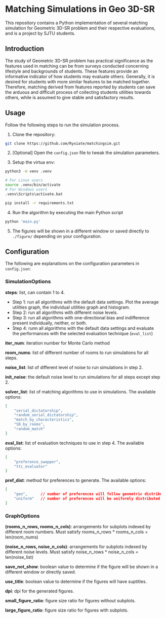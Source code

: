 # Matching Simulations in Geo 3D-SR

This repository contains a Python implementation of several matching simulation for Geometric 3D-SR problem and their respective evaluations, and is a project by SJTU students.

## Introduction

The study of Geometric 3D-SR problem has practical significance as the features used in matching can be from surveys conducted concerning lifestyle and backgrounds of students. These features provide an informative indicator of how students may evaluate others. Generally, it is desired for students with more similar features to be matched together. Therefore, matching derived from features reported by students can save the arduous and difficult process of collecting students utilities towards others, while is assumed to give stable and satisfactory results.

## Usage

Follow the following steps to run the simulation process.

1. Clone the repository:

```bash
git clone https://github.com/Ryxiate/matchingsim.git
```

2. \[Optional\] Open the `config.json` file to tweak the simulation parameters.

3. Setup the virtua env:

```bash
python3 -m venv .venv

# For Linux users
source .venv/bin/activate
# For Windows users
.venv\Scripts\activate.bat

pip install -r requirements.txt
```

4. Run the algorithm by executing the main Python script

```bash
python 'main.py'
```

5. The figures will be shown in a different window or saved directly to `./figure/` depending on your configuration.

## Configuration

The following are explanations on the configuration parameters in `config.json`:

### SimulationOptions
__steps__: list, can contain 1 to 4.
- Step 1: run all algorithms with the default data settings. Plot the average utilities graph, the individual utilities graph and histogram.
- Step 2: run all algorithms with different noise levels.
- Step 3: run all algorithms with one-directional bias and indifference present individually, neither, or both.
- Step 4: runn all algorithms with the default data settings and evaluate the performances with the selected evaluation technique (`eval_list`)

__iter_num__: iteration number for Monte Carlo method

__room_nums__: list of different number of rooms to run simulations for all steps.

__noise_list__: list of different level of noise to run simulations in step 2.

__init_noise__: the default noise level to run simulations for all steps except step 2.

__solver_list__: list of matching algorithms to use in simulations. The available options:
```json
[
    "serial_dictatorship", 
    "random_serial_dictatorship",
    "match_by_characteristics", 
    "SD_by_rooms", 
    "random_match"
]
```
__eval_list__: list of evaluation techniques to use in step 4. The available options:
```json
[
    "preference_swapper", 
    "ttc_evaluator"
]
```
__pref_dist__: method for preferences to generate. The available options:
```json
[
    "geo",      // number of preferences will follow geometric distribution with a limit linearly related with the number of rooms
    "uniform"   // number of preferences will be uniformly distributed from 1 to the limit linearly related with the number of rooms
]
```
### GraphOptions
__(rooms_n_rows, rooms_n_cols)__: arrangements for subplots indexed by different room numbers. Must satisfy rooms_n_rows * rooms_n_cols = len(room_nums)

__(noise_n_rows, noise_n_cols)__: arrangements for subplots indexed by different noise levels. Must satisfy noise_n_rows * noise_n_cols = len(noise_list)

__save_not_show__: boolean value to determine if the figure will be shown in a different window or directly saved.

__use_title__: boolean value to determine if the figures will have suptitles.

__dpi__: dpi for the generated figures.

__small_figure_ratio__: figure size ratio for figures without subplots.

__large_figure_ratio__: figure size ratio for figures with subplots.